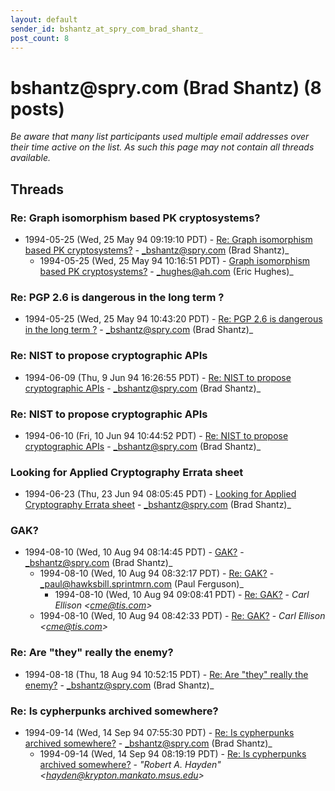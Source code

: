 ```yaml
---
layout: default
sender_id: bshantz_at_spry_com_brad_shantz_
post_count: 8
---
```


# bshantz<span>@</span>spry.com (Brad Shantz) (8 posts)

_Be aware that many list participants used multiple email addresses over their time active on the list. As such this page may not contain all threads available._

## Threads

### Re: Graph isomorphism based PK cryptosystems?
+ 1994-05-25 (Wed, 25 May 94 09:19:10 PDT) - [Re: Graph isomorphism based PK cryptosystems?](/archive/1994/05/587b7ee9b100c30f3968f0f1e8ed0c96d66b22f40ca0865d9dcd844b5b2467d7) - _bshantz@spry.com (Brad Shantz)_
  + 1994-05-25 (Wed, 25 May 94 10:16:51 PDT) - [Graph isomorphism based PK cryptosystems?](/archive/1994/05/3b03d8493bbf6b9e018431946403c7708db239d602b90774f8e270e9758e6d7a) - _hughes@ah.com (Eric Hughes)_

### Re: PGP 2.6 is dangerous in the long term ?
+ 1994-05-25 (Wed, 25 May 94 10:43:20 PDT) - [Re: PGP 2.6 is dangerous in the long term ?](/archive/1994/05/859d5f59a1e46ac539a33d149d51dc4839bbb0e5edaf085b801a70c7d00552aa) - _bshantz@spry.com (Brad Shantz)_

### Re: NIST to propose cryptographic APIs
+ 1994-06-09 (Thu, 9 Jun 94 16:26:55 PDT) - [Re: NIST to propose cryptographic APIs](/archive/1994/06/1020dbc6cb00ea588f6cfd70a9db3f22a9b5acc024fbbd346c58df8d884af766) - _bshantz@spry.com (Brad Shantz)_

### Re: NIST to propose cryptographic APIs
+ 1994-06-10 (Fri, 10 Jun 94 10:44:52 PDT) - [Re: NIST to propose cryptographic APIs](/archive/1994/06/9c95be2280b5916d5bfea9b66764bb09f2ed53002757f9c0c5dac428910fd49e) - _bshantz@spry.com (Brad Shantz)_

### Looking for Applied Cryptography Errata sheet
+ 1994-06-23 (Thu, 23 Jun 94 08:05:45 PDT) - [Looking for Applied Cryptography Errata sheet](/archive/1994/06/5a07f3388a1649a7ede91d5fdd56e8af49441810e0865e279bbda509c64302fe) - _bshantz@spry.com (Brad Shantz)_

### GAK?
+ 1994-08-10 (Wed, 10 Aug 94 08:14:45 PDT) - [GAK?](/archive/1994/08/78c7082c8e5cf5f51905f1a018c6e152bbe4322e5dbd4e10566a77fc64aedad4) - _bshantz@spry.com (Brad Shantz)_
  + 1994-08-10 (Wed, 10 Aug 94 08:32:17 PDT) - [Re: GAK?](/archive/1994/08/86ac0d8634a432478ca9eff8987efe09c3ba9885da5393c701cf69e3e37813f7) - _paul@hawksbill.sprintmrn.com (Paul Ferguson)_
    + 1994-08-10 (Wed, 10 Aug 94 09:08:41 PDT) - [Re: GAK?](/archive/1994/08/7bd879c57e8a901a689819826b9297e910112814d26b6b6dcdf9d24afa330448) - _Carl Ellison \<cme@tis.com\>_
  + 1994-08-10 (Wed, 10 Aug 94 08:42:33 PDT) - [Re: GAK?](/archive/1994/08/3f84cc4c84880c48a1ae9962a8c1ca5a891acaf1a92117edab519331d77dab14) - _Carl Ellison \<cme@tis.com\>_

### Re: Are "they" really the enemy?
+ 1994-08-18 (Thu, 18 Aug 94 10:52:15 PDT) - [Re: Are "they" really the enemy?](/archive/1994/08/2ad4c5a8e21e3a2499ea8089d516087f9aa99c10ae56894e8a287ccfbf60d2c2) - _bshantz@spry.com (Brad Shantz)_

### Re: Is cypherpunks archived somewhere?
+ 1994-09-14 (Wed, 14 Sep 94 07:55:30 PDT) - [Re: Is cypherpunks archived somewhere?](/archive/1994/09/80002b2cb04e2e4341e4e76fde9e2e24538f3a9ed3f256b46d47666846fdd837) - _bshantz@spry.com (Brad Shantz)_
  + 1994-09-14 (Wed, 14 Sep 94 08:19:19 PDT) - [Re: Is cypherpunks archived somewhere?](/archive/1994/09/8acbca4ef02a5ea6c15fc5b5c365d1bbfe03d8dc2de5b5f8f3510d53744ac3ad) - _"Robert A. Hayden" \<hayden@krypton.mankato.msus.edu\>_

